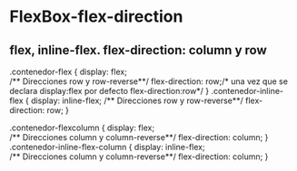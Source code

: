 # FlexBox-flex-direction
## flex, inline-flex. flex-direction: column y row
.contenedor-flex {
    display: flex;    
    /** Direcciones row y row-reverse**/
    flex-direction: row;/* una vez que se declara display:flex por defecto flex-direction:row*/
}
.contenedor-inline-flex {
    display: inline-flex; 
    /** Direcciones row y row-reverse**/
    flex-direction: row;
}

.contenedor-flexcolumn {
    display: flex;    
    /** Direcciones column y column-reverse**/
    flex-direction: column;
}
.contenedor-inline-flex-column {
    display: inline-flex;  
  /** Direcciones column y column-reverse**/
    flex-direction: column;
}
    
